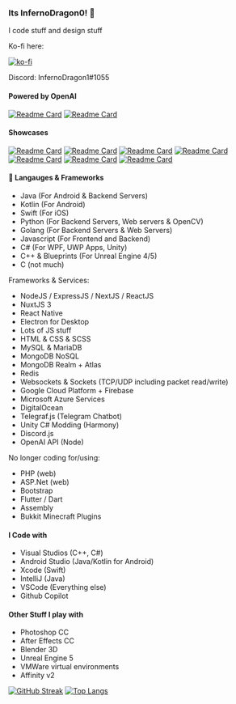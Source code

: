 ### Its InfernoDragon0! 👋

I code stuff and design stuff

Ko-fi here:

[![ko-fi](https://ko-fi.com/img/githubbutton_sm.svg)](https://ko-fi.com/A0A3EYLUS)

Discord: InfernoDragon1#1055

#### Powered by OpenAI
[![Readme Card](https://github-readme-stats.vercel.app/api/pin/?username=Zolice&repo=LilyGPT)](https://github.com/Zolice/LilyGPT)
[![Readme Card](https://github-readme-stats.vercel.app/api/pin/?username=InfernoDragon0&repo=LilyGPT-telegram)](https://github.com/InfernoDragon0/LilyGPT-telegram)


#### Showcases
[![Readme Card](https://github-readme-stats.vercel.app/api/pin/?username=infernodragon0&repo=rng.JS)](https://github.com/InfernoDragon0/rng.JS)
[![Readme Card](https://github-readme-stats.vercel.app/api/pin/?username=infernodragon0&repo=CotLMods)](https://github.com/InfernoDragon0/CotLMods)
[![Readme Card](https://github-readme-stats.vercel.app/api/pin/?username=infernodragon0&repo=StSVoidMod)](https://github.com/InfernoDragon0/StSVoidMod)
[![Readme Card](https://github-readme-stats.vercel.app/api/pin/?username=infernodragon0&repo=COTL_API)](https://github.com/xhayper/COTL_API)
[![Readme Card](https://github-readme-stats.vercel.app/api/pin/?username=infernodragon0&repo=miniLoungeMS)](https://github.com/InfernoDragon0/miniLoungeMS)
[![Readme Card](https://github-readme-stats.vercel.app/api/pin/?username=infernodragon0&repo=CotlMiniModsWiki)](https://github.com/InfernoDragon0/CotlMiniModsWiki)
[![Readme Card](https://github-readme-stats.vercel.app/api/pin/?username=infernodragon0&repo=puzzleHelperMS)](https://github.com/InfernoDragon0/puzzleHelperMS)


#### 💬 Langauges & Frameworks
- Java (For Android & Backend Servers)
- Kotlin (For Android)
- Swift (For iOS)
- Python (For Backend Servers, Web servers & OpenCV)
- Golang (For Backend Servers & Web Servers)
- Javascript (For Frontend and Backend)
- C# (For WPF, UWP Apps, Unity)
- C++ & Blueprints (For Unreal Engine 4/5)
- C (not much)

Frameworks & Services:
- NodeJS / ExpressJS / NextJS / ReactJS
- NuxtJS 3
- React Native
- Electron for Desktop
- Lots of JS stuff
- HTML & CSS & SCSS
- MySQL & MariaDB
- MongoDB NoSQL
- MongoDB Realm + Atlas
- Redis
- Websockets & Sockets (TCP/UDP including packet read/write)
- Google Cloud Platform + Firebase
- Microsoft Azure Services
- DigitalOcean
- Telegraf.js (Telegram Chatbot)
- Unity C# Modding (Harmony)
- Discord.js
- OpenAI API (Node)


No longer coding for/using:
- PHP (web)
- ASP.Net (web)
- Bootstrap
- Flutter / Dart
- Assembly
- Bukkit Minecraft Plugins

#### I Code with
- Visual Studios (C++, C#)
- Android Studio (Java/Kotlin for Android)
- Xcode (Swift)
- IntelliJ (Java)
- VSCode (Everything else)
- Github Copilot

#### Other Stuff I play with
- Photoshop CC
- After Effects CC
- Blender 3D
- Unreal Engine 5
- VMWare virtual environments
- Affinity v2


[![GitHub Streak](http://github-readme-streak-stats.herokuapp.com?user=infernodragon0&date_format=j%20M%5B%20Y%5D)](https://git.io/streak-stats)
[![Top Langs](https://github-readme-stats.vercel.app/api/top-langs/?username=InfernoDragon0&layout=compact)](https://github.com/infernodragon0)

